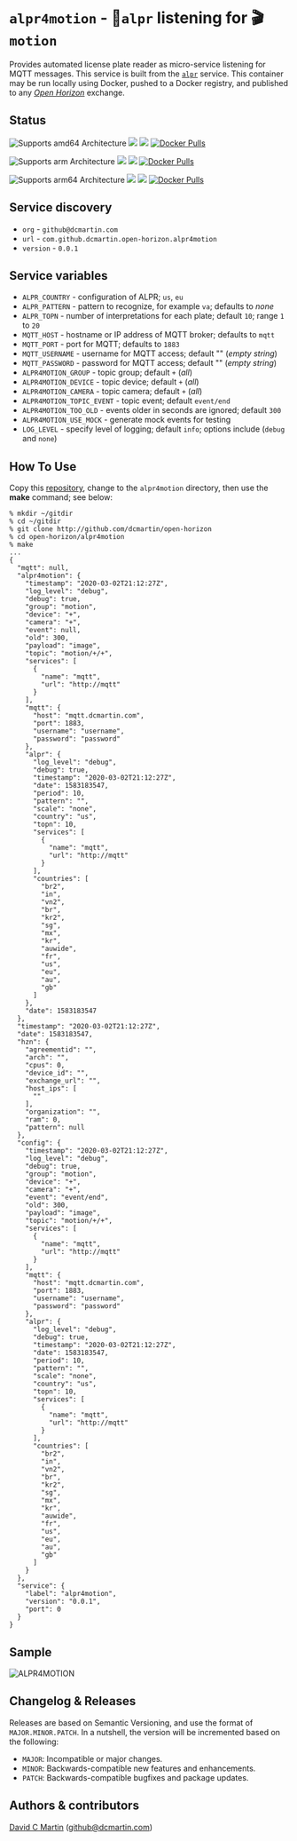 # `alpr4motion` - &#128663;`alpr` listening for &#127916;`motion`

Provides automated license plate reader as micro-service listening for MQTT messages.  This service is built from the [`alpr`](../alpr/README.md) service.  This container may be run locally using Docker, pushed to a Docker registry, and published to any [_Open Horizon_][open-horizon] exchange.

## Status

![Supports amd64 Architecture][amd64-shield]
[![](https://images.microbadger.com/badges/image/dcmartin/amd64_com.github.dcmartin.open-horizon.alpr4motion.svg)](https://microbadger.com/images/dcmartin/amd64_com.github.dcmartin.open-horizon.alpr4motion "Get your own image badge on microbadger.com")
[![](https://images.microbadger.com/badges/version/dcmartin/amd64_com.github.dcmartin.open-horizon.alpr4motion.svg)](https://microbadger.com/images/dcmartin/amd64_com.github.dcmartin.open-horizon.alpr4motion "Get your own version badge on microbadger.com")
[![Docker Pulls][pulls-amd64]][docker-amd64]

[docker-amd64]: https://hub.docker.com/r/dcmartin/amd64_com.github.dcmartin.open-horizon.alpr4motion
[pulls-amd64]: https://img.shields.io/docker/pulls/dcmartin/amd64_com.github.dcmartin.open-horizon.alpr4motion.svg

![Supports arm Architecture][arm-shield]
[![](https://images.microbadger.com/badges/image/dcmartin/arm_com.github.dcmartin.open-horizon.alpr4motion.svg)](https://microbadger.com/images/dcmartin/arm_com.github.dcmartin.open-horizon.alpr4motion "Get your own image badge on microbadger.com")
[![](https://images.microbadger.com/badges/version/dcmartin/arm_com.github.dcmartin.open-horizon.alpr4motion.svg)](https://microbadger.com/images/dcmartin/arm_com.github.dcmartin.open-horizon.alpr4motion "Get your own version badge on microbadger.com")
[![Docker Pulls][pulls-arm]][docker-arm]

[docker-arm]: https://hub.docker.com/r/dcmartin/arm_com.github.dcmartin.open-horizon.alpr4motion
[pulls-arm]: https://img.shields.io/docker/pulls/dcmartin/arm_com.github.dcmartin.open-horizon.alpr4motion.svg

![Supports arm64 Architecture][arm64-shield]
[![](https://images.microbadger.com/badges/image/dcmartin/arm64_com.github.dcmartin.open-horizon.alpr4motion.svg)](https://microbadger.com/images/dcmartin/arm64_com.github.dcmartin.open-horizon.alpr4motion "Get your own image badge on microbadger.com")
[![](https://images.microbadger.com/badges/version/dcmartin/arm64_com.github.dcmartin.open-horizon.alpr4motion.svg)](https://microbadger.com/images/dcmartin/arm64_com.github.dcmartin.open-horizon.alpr4motion "Get your own version badge on microbadger.com")
[![Docker Pulls][pulls-arm64]][docker-arm64]

[docker-arm64]: https://hub.docker.com/r/dcmartin/arm64_com.github.dcmartin.open-horizon.alpr4motion
[pulls-arm64]: https://img.shields.io/docker/pulls/dcmartin/arm64_com.github.dcmartin.open-horizon.alpr4motion.svg

[arm64-shield]: https://img.shields.io/badge/arm64-yes-green.svg
[amd64-shield]: https://img.shields.io/badge/amd64-yes-green.svg
[arm-shield]: https://img.shields.io/badge/arm-yes-green.svg

## Service discovery
+ `org` - `github@dcmartin.com`
+ `url` - `com.github.dcmartin.open-horizon.alpr4motion`
+ `version` - `0.0.1`

## Service variables 
+ `ALPR_COUNTRY` - configuration of ALPR; `us`, `eu`
+ `ALPR_PATTERN` - pattern to recognize, for example `va`; defaults to _none_
+ `ALPR_TOPN` - number of interpretations for each plate; default `10`; range `1` to `20`
+ `MQTT_HOST` - hostname or IP address of MQTT broker; defaults to `mqtt`
+ `MQTT_PORT` - port for MQTT; defaults to `1883`
+ `MQTT_USERNAME` - username for MQTT access; default "" (_empty string_)
+ `MQTT_PASSWORD` - password for MQTT access; default "" (_empty string_)
+ `ALPR4MOTION_GROUP` - topic group; default `+` (_all_)
+ `ALPR4MOTION_DEVICE` - topic device; default `+` (_all_)
+ `ALPR4MOTION_CAMERA` - topic camera; default `+` (_all_)
+ `ALPR4MOTION_TOPIC_EVENT` - topic event; default `event/end`
+ `ALPR4MOTION_TOO_OLD` - events older in seconds are ignored; default `300`
+ `ALPR4MOTION_USE_MOCK` - generate mock events for testing
+ `LOG_LEVEL` - specify level of logging; default `info`; options include (`debug` and `none`)

## How To Use

Copy this [repository][repository], change to the `alpr4motion` directory, then use the **make** command; see below:

```
% mkdir ~/gitdir
% cd ~/gitdir
% git clone http://github.com/dcmartin/open-horizon
% cd open-horizon/alpr4motion
% make
...
{
  "mqtt": null,
  "alpr4motion": {
    "timestamp": "2020-03-02T21:12:27Z",
    "log_level": "debug",
    "debug": true,
    "group": "motion",
    "device": "+",
    "camera": "+",
    "event": null,
    "old": 300,
    "payload": "image",
    "topic": "motion/+/+",
    "services": [
      {
        "name": "mqtt",
        "url": "http://mqtt"
      }
    ],
    "mqtt": {
      "host": "mqtt.dcmartin.com",
      "port": 1883,
      "username": "username",
      "password": "password"
    },
    "alpr": {
      "log_level": "debug",
      "debug": true,
      "timestamp": "2020-03-02T21:12:27Z",
      "date": 1583183547,
      "period": 10,
      "pattern": "",
      "scale": "none",
      "country": "us",
      "topn": 10,
      "services": [
        {
          "name": "mqtt",
          "url": "http://mqtt"
        }
      ],
      "countries": [
        "br2",
        "in",
        "vn2",
        "br",
        "kr2",
        "sg",
        "mx",
        "kr",
        "auwide",
        "fr",
        "us",
        "eu",
        "au",
        "gb"
      ]
    },
    "date": 1583183547
  },
  "timestamp": "2020-03-02T21:12:27Z",
  "date": 1583183547,
  "hzn": {
    "agreementid": "",
    "arch": "",
    "cpus": 0,
    "device_id": "",
    "exchange_url": "",
    "host_ips": [
      ""
    ],
    "organization": "",
    "ram": 0,
    "pattern": null
  },
  "config": {
    "timestamp": "2020-03-02T21:12:27Z",
    "log_level": "debug",
    "debug": true,
    "group": "motion",
    "device": "+",
    "camera": "+",
    "event": "event/end",
    "old": 300,
    "payload": "image",
    "topic": "motion/+/+",
    "services": [
      {
        "name": "mqtt",
        "url": "http://mqtt"
      }
    ],
    "mqtt": {
      "host": "mqtt.dcmartin.com",
      "port": 1883,
      "username": "username",
      "password": "password"
    },
    "alpr": {
      "log_level": "debug",
      "debug": true,
      "timestamp": "2020-03-02T21:12:27Z",
      "date": 1583183547,
      "period": 10,
      "pattern": "",
      "scale": "none",
      "country": "us",
      "topn": 10,
      "services": [
        {
          "name": "mqtt",
          "url": "http://mqtt"
        }
      ],
      "countries": [
        "br2",
        "in",
        "vn2",
        "br",
        "kr2",
        "sg",
        "mx",
        "kr",
        "auwide",
        "fr",
        "us",
        "eu",
        "au",
        "gb"
      ]
    }
  },
  "service": {
    "label": "alpr4motion",
    "version": "0.0.1",
    "port": 0
  }
}
```

## Sample 

![](samples/sample.jpg?raw=true "ALPR4MOTION")

## Changelog & Releases

Releases are based on Semantic Versioning, and use the format
of ``MAJOR.MINOR.PATCH``. In a nutshell, the version will be incremented
based on the following:

- ``MAJOR``: Incompatible or major changes.
- ``MINOR``: Backwards-compatible new features and enhancements.
- ``PATCH``: Backwards-compatible bugfixes and package updates.

## Authors & contributors

[David C Martin][dcmartin] (github@dcmartin.com)

[userinput]: ../alpr4motion/userinput.json
[service-json]: ../alpr4motion/service.json
[build-json]: ../alpr4motion/build.json
[dockerfile]: ../alpr4motion/Dockerfile


[dcmartin]: https://github.com/dcmartin
[issue]: https://github.com/dcmartin/open-horizon/issues
[macos-install]: http://pkg.bluehorizon.network/macos
[open-horizon]: http://github.com/open-horizon/
[repository]: https://github.com/dcmartin/open-horizon
[setup]: ../setup/README.md
